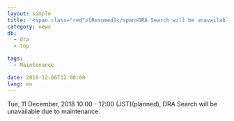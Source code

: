 ```yaml
---
layout: simple
title: '<span class="red">[Resumed]</span>DRA Search will be unavailable（11 Dec, 10:00 - 12:00）'
category: news
db:
  - dra
  - top

tags:
  - Maintenance

date: 2018-12-06T12:00:00
lang: en
---
```


<p>Tue, 11 December, 2018 10:00 - 12:00 (JST)(planned), DRA Search will be unavailable due to maintenance.</p>
